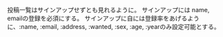 投稿一覧はサインアップせずとも見れるように。
サインアップには name, emailの登録を必須にする。
サインアップに自には登録率をあげるように、:name, :email, :address, :wanted, :sex, :age, :yearのみ設定可能とする。